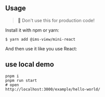 ## Usage

> 🚧 Don't use this for production code!

Install it with npm or yarn:

```
$ yarn add @ims-view/mini-react
```

And then use it like you use React:

## use local demo

```shell
pnpm i
pnpm run start
# open
http://localhost:3000/example/hello-world/
```
